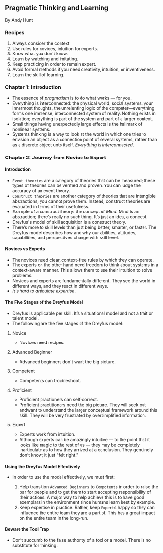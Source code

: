 ## Pragmatic Thinking and Learning

By Andy Hunt

### Recipes

1. Always consider the context
2. Use rules for novices, intuition for experts.
3. Know what you don't know.
4. Learn by watching and imitating.
5. Keep practicing in order to remain expert.
6. Avoid formal methods if you need creativity, intuition, or inventiveness.
7. Learn the skill of learning.

### Chapter 1: Introduction

- The essence of _pragmatism_ is to do what works — for you.
- Everything is interconnected: the physical world, social systems, your innermost thoughts, the unrelenting logic of the computer—everything forms one immense, interconnected system of reality. Nothing exists in isolation; everything is part of the system and part of a larger context.
- Small things having unexpectedly large effects is the hallmark of nonlinear systems.
- Systems thinking is a way to look at the world in which one tries to envision an object as a connection point of several systems, rather than as a discrete object unto itself. _Everything is interconnected_.

### Chapter 2: Journey from Novice to Expert

#### Introduction

- `Event theories` are a category of theories that can be measured; these types of theories can be verified and proven. You can judge the accuracy of an event theory.
- `Construct theories` are another category of theories that are intangible abstractions; you cannot prove them.  Instead, construct theories are evaluated in terms of their usefulness.
- Example of a construct theory: the concept of _Mind_. Mind is an abstraction; there’s really no such thing.  It’s just an idea, a concept.
- Dreyfus's model of skill acquisition is a construct theory.
- There’s more to skill levels than just being better, smarter, or faster. The Dreyfus model describes how and why our abilities, attitudes, capabilities, and perspectives change with skill level.

#### Novices vs Experts

- The novices need clear, context-free rules by which they can operate.
- The experts on the other hand need freedom to think about systems in a context-aware manner. This allows them to use their intuition to solve problems.
- Novices and experts are fundamentally different. They see the world in different ways, and they react in different ways.
- _It's hard to articulate expertise_.

#### The Five Stages of the Dreyfus Model

- Dreyfus is applicable per skill. It’s a situational model and not a trait or talent model.
- The following are the five stages of the Dreyfus model:

1. Novice
    - Novices need recipes.

2. Advanced Beginner
    - Advanced beginners don't want the big picture.

3. Competent
    - Competents can troubleshoot.

4. Proficient
    - Proficient practioners can self-correct.
    - Proficient practitioners need the big picture. They will seek out andwant to understand the larger conceptual framework around this skill. They will be very frustrated by oversimplified information.

5. Expert
    - Experts work from intuition.
    - Although experts can be amazingly intuitive — to the point that it looks like magic to the rest of us — they may be completely inarticulate as to how they arrived at a conclusion. They genuinely don’t know; it just "felt right."

#### Using the Dreyfus Model Effectively

- In order to use the model effectively, we must first:

    1. Help transition `Advanced Beginners` to `Compotents` in order to raise the bar for people and to get them to start accepting responsibility of their actions. A major way to help achieve this is to have good exemplars in the environment since humans learn best by example.
    2. Keep expertise in practice. Rather, keep `Expert`s happy so they can influence the entire team they are a part of. This has a great impact on the entire team in the long-run.

#### Beware the Tool Trap

- Don’t succumb to the false authority of a tool or a model. There is no substitute for thinking.

